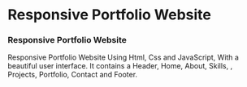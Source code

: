 # Responsive Portfolio Website 

### Responsive Portfolio Website 
Responsive Portfolio Website Using Html, Css and JavaScript, With a beautiful user interface. It contains a Header, Home, About, Skills, , Projects, Portfolio, Contact and Footer.


